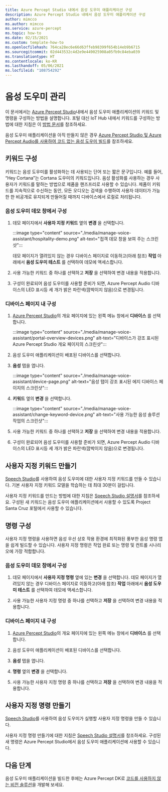 ```yaml
---
title: Azure Percept Studio 내에서 음성 도우미 애플리케이션 구성
description: Azure Percept Studio 내에서 음성 도우미 애플리케이션 구성
author: mimcco
ms.author: mimcco
ms.service: azure-percept
ms.topic: how-to
ms.date: 02/15/2021
ms.custom: template-how-to
ms.openlocfilehash: 764ca28ec6e66d63ffeb98399f654b14eb9b6715
ms.sourcegitcommit: 02d443532c4d2e9e449025908a05fb9c84eba039
ms.translationtype: HT
ms.contentlocale: ko-KR
ms.lasthandoff: 05/06/2021
ms.locfileid: "108754292"
---
```

# <a name="managing-your-voice-assistant"></a>음성 도우미 관리

이 문서에서는 [Azure Percept Studio](https://go.microsoft.com/fwlink/?linkid=2135819)내에서 음성 도우미 애플리케이션의 키워드 및 명령을 구성하는 방법을 설명합니다. 포털 대신 IoT Hub 내에서 키워드를 구성하는 방법에 대한 지침은 이 [방법 문서](./how-to-configure-voice-assistant.md)를 참조하세요.

음성 도우미 애플리케이션을 아직 만들지 않은 경우 [Azure Percept Studio 및 Azure Percept Audio를 사용하여 코드 없는 음성 도우미 빌드](./tutorial-no-code-speech.md)를 참조하세요.

## <a name="keyword-configuration"></a>키워드 구성

키워드는 음성 도우미를 활성화하는 데 사용되는 단어 또는 짧은 문구입니다. 예를 들어, “Hey Cortana”는 Cortana 도우미의 키워드입니다. 음성 활성화를 사용하는 경우 사용자가 키워드를 말하는 방법으로 제품을 핸즈프리로 사용할 수 있습니다. 제품이 키워드를 지속적으로 수신하는 동안, 모든 오디오는 검색을 수행하여 사용자 데이터가 가능한 한 비공개로 유지되게 만들어질 때까지 디바이스에서 로컬로 처리됩니다.

### <a name="configuration-within-the-voice-assistant-demo-window"></a>음성 도우미 데모 창에서 구성

1. 데모 페이지에서 **사용자 지정 키워드** 옆의 **변경** 을 선택합니다.

    :::image type="content" source="./media/manage-voice-assistant/hospitality-demo.png" alt-text="접객 데모 창을 보여 주는 스크린샷":::

    데모 페이지가 열려있지 않는 경우 디바이스 페이지로 이동하고(아래 참조) **작업** 아래에서 **음성 도우미 테스트** 를 선택하여 데모에 액세스합니다.

1. 사용 가능한 키워드 중 하나를 선택하고 **저장** 을 선택하여 변경 내용을 적용합니다.

1. 구성이 완료되어 음성 도우미를 사용할 준비가 되면, Azure Percept Audio 디바이스의 LED 표시등 세 개가 밝은 파란색(깜박이지 않음)으로 변경됩니다.

### <a name="configuration-within-the-device-page"></a>디바이스 페이지 내 구성

1. [Azure Percept Studio](https://go.microsoft.com/fwlink/?linkid=2135819)의 개요 페이지에 있는 왼쪽 메뉴 창에서 **디바이스** 를 선택합니다.

    :::image type="content" source="./media/manage-voice-assistant/portal-overview-devices.png" alt-text="디바이스가 강조 표시된 Azure Percept Studio 개요 페이지의 스크린샷":::

1. 음성 도우미 애플리케이션이 배포된 디바이스를 선택합니다.

1. **음성** 탭을 엽니다.

    :::image type="content" source="./media/manage-voice-assistant/device-page.png" alt-text="음성 탭이 강조 표시된 에지 디바이스 페이지의 스크린샷":::

1. **키워드** 옆의 **변경** 을 선택합니다.

    :::image type="content" source="./media/manage-voice-assistant/change-keyword-device.png" alt-text="사용 가능한 음성 솔루션 작업의 스크린샷":::

1. 사용 가능한 키워드 중 하나를 선택하고 **저장** 을 선택하여 변경 내용을 적용합니다.

1. 구성이 완료되어 음성 도우미를 사용할 준비가 되면, Azure Percept Audio 디바이스의 LED 표시등 세 개가 밝은 파란색(깜박이지 않음)으로 변경됩니다.

## <a name="create-a-custom-keyword"></a>사용자 지정 키워드 만들기

[Speech Studio](https://speech.microsoft.com/)를 사용하여 음성 도우미에 대한 사용자 지정 키워드를 만들 수 있습니다. 기본 사용자 지정 키워드 모델을 학습하는 데 최대 30분이 걸립니다.

사용자 지정 키워드를 만드는 방법에 대한 지침은 [Speech Studio 설명서](../cognitive-services/speech-service/custom-keyword-basics.md)를 참조하세요. 구성된 새 키워드는 음성 도우미 애플리케이션에서 사용할 수 있도록 Project Santa Cruz 포털에서 사용할 수 있습니다.

## <a name="commands-configuration"></a>명령 구성

사용자 지정 명령을 사용하면 음성 우선 상호 작용 환경에 최적화된 풍부한 음성 명령 앱을 쉽게 빌드할 수 있습니다. 사용자 지정 명령은 작업 완료 또는 명령 및 컨트롤 시나리오에 가장 적합합니다.

### <a name="configuration-within-the-voice-assistant-demo-window"></a>음성 도우미 데모 창에서 구성

1. 데모 페이지에서 **사용자 지정 명령** 옆에 있는 **변경** 을 선택합니다. 데모 페이지가 열려있지 않는 경우 디바이스 페이지로 이동하고(아래 참조) **작업** 아래에서 **음성 도우미 테스트** 를 선택하여 데모에 액세스합니다.

1. 사용 가능한 사용자 지정 명령 중 하나를 선택하고 **저장** 을 선택하여 변경 내용을 적용합니다.

### <a name="configuration-within-the-device-page"></a>디바이스 페이지 내 구성

1. [Azure Percept Studio](https://go.microsoft.com/fwlink/?linkid=2135819)의 개요 페이지에 있는 왼쪽 메뉴 창에서 **디바이스** 를 선택합니다.

1. 음성 도우미 애플리케이션이 배포된 디바이스를 선택합니다.

1. **음성** 탭을 엽니다.

1. **명령** 옆의 **변경** 을 선택합니다.

1. 사용 가능한 사용자 지정 명령 중 하나를 선택하고 **저장** 을 선택하여 변경 내용을 적용합니다.

## <a name="create-custom-commands"></a>사용자 지정 명령 만들기

[Speech Studio](https://speech.microsoft.com/)를 사용하여 음성 도우미가 실행할 사용자 지정 명령을 만들 수 있습니다.

사용자 지정 명령 만들기에 대한 지침은 [Speech Studio 설명서](../cognitive-services/speech-service/quickstart-custom-commands-application.md)를 참조하세요. 구성된 새 명령은 Azure Percept Studio에서 음성 도우미 애플리케이션에 사용할 수 있습니다.

## <a name="next-steps"></a>다음 단계

음성 도우미 애플리케이션을 빌드한 후에는 Azure Percept DK로 [코드를 사용하지 않는 비전 솔루션](./tutorial-nocode-vision.md)을 개발해 보세요.